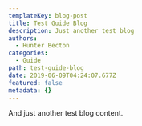 ```yaml
---
templateKey: blog-post
title: Test Guide Blog
description: Just another test blog
authors: 
  - Hunter Becton
categories:
  - Guide
path: test-guide-blog
date: 2019-06-09T04:24:07.677Z
featured: false
metadata: {}
---
```

And just another test blog content.
